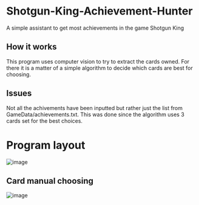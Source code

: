 # Shotgun-King-Achievement-Hunter
A simple assistant to get most achievements in the game Shotgun King

## How it works
This program uses computer vision to try to extract the cards owned.  For there it is a matter of a simple algorithm to decide which cards are best for choosing.

## Issues
Not all the achivements have been inputted but rather just the list from GameData/achievements.txt.  This was done since the algorithm uses 3 cards set for the best choices.

# Program layout
![image](https://user-images.githubusercontent.com/46422752/195271200-62f25ab2-3eee-4e1f-bf19-73652e8a8ee3.png)
## Card manual choosing
![image](https://user-images.githubusercontent.com/46422752/194431938-627ef91a-f558-48c8-9d99-e0346cc791d9.png)
